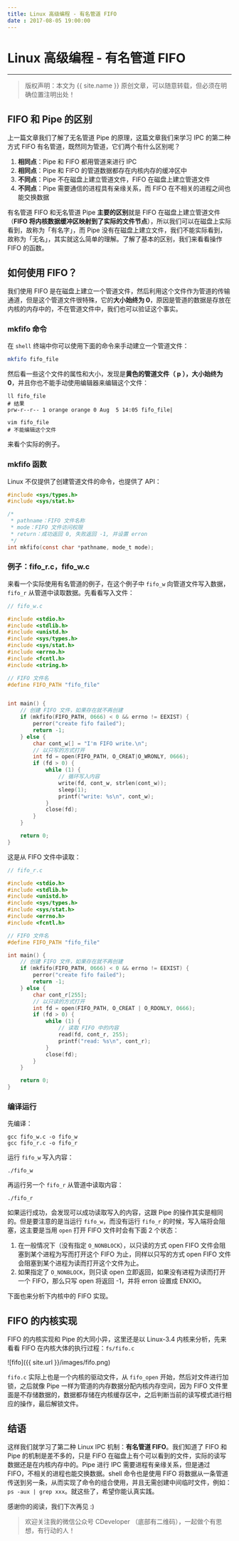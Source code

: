 ```yaml
---
title: Linux 高级编程 - 有名管道 FIFO 
date : 2017-08-05 19:00:00
---
```


# Linux 高级编程 - 有名管道 FIFO
***
> 版权声明：本文为 {{ site.name }} 原创文章，可以随意转载，但必须在明确位置注明出处！ 

## FIFO 和 Pipe 的区别
上一篇文章我们了解了无名管道 Pipe 的原理，这篇文章我们来学习 IPC 的第二种方式 FIFO 有名管道，既然同为管道，它们两个有什么区别呢？
1. **相同点**：Pipe 和 FIFO 都用管道来进行 IPC
2. **相同点**：Pipe 和 FIFO 的管道数据都存在内核内存的缓冲区中
3. **不同点**：Pipe 不在磁盘上建立管道文件，FIFO 在磁盘上建立管道文件
4. **不同点**：Pipe 需要通信的进程具有亲缘关系，而 FIFO 在不相关的进程之间也能交换数据

有名管道 FIFO 和无名管道 Pipe **主要的区别**就是 FIFO 在磁盘上建立管道文件（**FIFO 将内核数据缓冲区映射到了实际的文件节点**），所以我们可以在磁盘上实际看到，故称为「有名字」，而 Pipe 没有在磁盘上建立文件，我们不能实际看到，故称为「无名」，其实就这么简单的理解。了解了基本的区别，我们来看看操作 FIFO 的函数。

## 如何使用 FIFO？
我们使用 FIFO 是在磁盘上建立一个管道文件，然后利用这个文件作为管道的传输通道，但是这个管道文件很特殊，它的**大小始终为 0**，原因是管道的数据是存放在内核的内存中的，不在管道文件中，我们也可以验证这个事实。

### mkfifo 命令
在 `shell` 终端中你可以使用下面的命令来手动建立一个管道文件：
```bash
mkfifo fifo_file
```

然后看一些这个文件的属性和大小，发现是**黄色的管道文件（ p ），大小始终为 0**，并且你也不能手动使用编辑器来编辑这个文件：
```
ll fifo_file
# 结果
prw-r--r-- 1 orange orange 0 Aug  5 14:05 fifo_file|

vim fifo_file
# 不能编辑这个文件
```

来看个实际的例子。

### mkfifo 函数
Linux 不仅提供了创建管道文件的命令，也提供了 API：
```c
#include <sys/types.h>
#include <sys/stat.h>

/*
 * pathname：FIFO 文件名称
 * mode：FIFO 文件访问权限
 * return：成功返回 0, 失败返回 -1, 并设置 erron
 */
int mkfifo(const char *pathname, mode_t mode);
```

### 例子：fifo_r.c，fifo_w.c
来看一个实际使用有名管道的例子，在这个例子中 `fifo_w` 向管道文件写入数据，`fifo_r` 从管道中读取数据。先看看写入文件：
```c
// fifo_w.c

#include <stdio.h>
#include <stdlib.h>
#include <unistd.h>
#include <sys/types.h>
#include <sys/stat.h>
#include <errno.h>
#include <fcntl.h>
#include <string.h>

// FIFO 文件名
#define FIFO_PATH "fifo_file"


int main() { 
	// 创建 FIFO 文件，如果存在就不再创建
	if (mkfifo(FIFO_PATH, 0666) < 0 && errno != EEXIST) {
		perror("create fifo failed");
		return -1;
	} else { 
		char cont_w[] = "I'm FIFO write.\n";
		// 以只写的方式打开
		int fd = open(FIFO_PATH, O_CREAT|O_WRONLY, 0666);
		if (fd > 0) {
			while (1) {
				// 循环写入内容
				write(fd, cont_w, strlen(cont_w));
				sleep(1);
				printf("write: %s\n", cont_w);
			}
			close(fd);
		} 
	}

	return 0;
}
```

这是从 FIFO 文件中读取：

```c
// fifo_r.c

#include <stdio.h>
#include <stdlib.h>
#include <unistd.h>
#include <sys/types.h>
#include <sys/stat.h>
#include <errno.h>
#include <fcntl.h>

// FIFO 文件名
#define FIFO_PATH "fifo_file"

int main() {
	// 创建 FIFO 文件，如果存在就不再创建
	if (mkfifo(FIFO_PATH, 0666) < 0 && errno != EEXIST) {
		perror("create fifo failed");
		return -1;
	} else { 
		char cont_r[255];
		// 以只读的方式打开
		int fd = open(FIFO_PATH, O_CREAT | O_RDONLY, 0666);
		if (fd > 0) {
			while (1) {
				// 读取 FIFO 中的内容
				read(fd, cont_r, 255);
				printf("read: %s\n", cont_r);
			}
			close(fd);
		}
	}

	return 0;
}
```

### 编译运行
先编译：
```
gcc fifo_w.c -o fifo_w
gcc fifo_r.c -o fifo_r
```

运行 `fifo_w` 写入内容：
```
./fifo_w
```

再运行另一个 `fifo_r` 从管道中读取内容：
```
./fifo_r
```

如果运行成功，会发现可以成功读取写入的内容，这跟 Pipe 的操作其实是相同的。但是要注意的是当运行 `fifo_w`，而没有运行 `fifo_r` 的时候，写入端将会阻塞，这主要是当用 `open` 打开 FIFO 文件时会有下面 2 个状态：
1. 在一般情况下（没有指定 `O_NONBLOCK`），以只读的方式 open FIFO 文件会阻塞到某个进程为写而打开这个 FIFO 为止，同样以只写的方式 open FIFO 文件会阻塞到某个进程为读而打开这个文件为止。
2. 如果指定了 `O_NONBLOCK`，则只读 open 立即返回，如果没有进程为读而打开一个 FIFO，那么只写 open 将返回 -1，并将 erron 设置成 ENXIO。

下面也来分析下内核中的 FIFO 实现。
## FIFO 的内核实现
FIFO 的内核实现和 Pipe 的大同小异，这里还是以 Linux-3.4 内核来分析，先来看看 FIFO 在内核大体的执行过程：`fs/fifo.c`

![fifo]({{ site.url }}/images/fifo.png) 


`fifo.c` 实际上也是一个内核的驱动文件，从 `fifo_open` 开始，然后对文件进行加锁，之后就像 Pipe 一样为管道的内存数据分配内核内存空间，因为 FIFO 文件里面是不存储数据的，数据都存储在内核缓存区中，之后判断当前的读写模式进行相应的操作，最后解锁文件。


## 结语
这样我们就学习了第二种 Linux IPC 机制：**有名管道 FIFO**。我们知道了 FIFO 和 Pipe 的机制是差不多的，只是 FIFO 在磁盘上有个可以看到的文件，实际的读写数据还是在内核内存中的。Pipe 进行 IPC 需要进程有亲缘关系，但是通过 FIFO，不相关的进程也能交换数据。shell 命令也是使用 FIFO 将数据从一条管道传送到另一条，从而实现了命令的组合使用，并且无需创建中间临时文件，例如：`ps -aux | grep xxx`。就这些了，希望你能认真实践。


感谢你的阅读，我们下次再见 :)

> 欢迎关注我的微信公众号 CDeveloper （底部有二维码），一起做个有思想，有行动的人！ 


